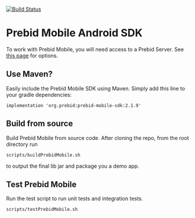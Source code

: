 [![Build Status](https://api.travis-ci.org/prebid/prebid-mobile-android.svg?branch=master)](https://travis-ci.org/prebid/prebid-mobile-android)

# Prebid Mobile Android SDK

To work with Prebid Mobile, you will need access to a Prebid Server.
See [this page](https://docs.prebid.org/prebid-server/overview/prebid-server-overview.html) for options.

## Use Maven?

Easily include the Prebid Mobile SDK using Maven. Simply add this line to your gradle dependencies:

```
implementation 'org.prebid:prebid-mobile-sdk:2.1.9'
```

## Build from source

Build Prebid Mobile from source code. After cloning the repo, from the root directory run

```
scripts/buildPrebidMobile.sh
```

to output the final lib jar and package you a demo app.


## Test Prebid Mobile

Run the test script to run unit tests and integration tests.

```
scripts/testPrebidMobile.sh
```
